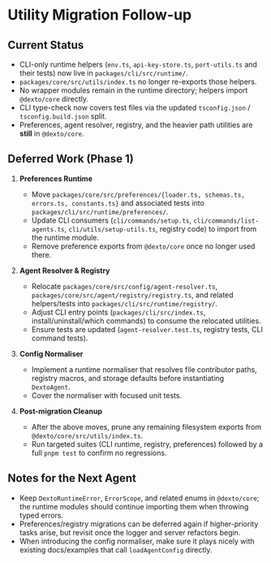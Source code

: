 # Utility Migration Follow-up

## Current Status
- CLI-only runtime helpers (`env.ts`, `api-key-store.ts`, `port-utils.ts` and their tests) now live in `packages/cli/src/runtime/`.
- `packages/core/src/utils/index.ts` no longer re-exports those helpers.
- No wrapper modules remain in the runtime directory; helpers import `@dexto/core` directly.
- CLI type-check now covers test files via the updated `tsconfig.json` / `tsconfig.build.json` split.
- Preferences, agent resolver, registry, and the heavier path utilities are **still** in `@dexto/core`.

## Deferred Work (Phase 1)
1. **Preferences Runtime**
   - Move `packages/core/src/preferences/{loader.ts, schemas.ts, errors.ts, constants.ts}` and associated tests into `packages/cli/src/runtime/preferences/`.
   - Update CLI consumers (`cli/commands/setup.ts`, `cli/commands/list-agents.ts`, `cli/utils/setup-utils.ts`, registry code) to import from the runtime module.
   - Remove preference exports from `@dexto/core` once no longer used there.

2. **Agent Resolver & Registry**
   - Relocate `packages/core/src/config/agent-resolver.ts`, `packages/core/src/agent/registry/registry.ts`, and related helpers/tests into `packages/cli/src/runtime/registry/`.
   - Adjust CLI entry points (`packages/cli/src/index.ts`, install/uninstall/which commands) to consume the relocated utilities.
   - Ensure tests are updated (`agent-resolver.test.ts`, registry tests, CLI command tests).

3. **Config Normaliser**
   - Implement a runtime normaliser that resolves file contributor paths, registry macros, and storage defaults before instantiating `DextoAgent`.
   - Cover the normaliser with focused unit tests.

4. **Post-migration Cleanup**
   - After the above moves, prune any remaining filesystem exports from `@dexto/core/src/utils/index.ts`.
   - Run targeted suites (CLI runtime, registry, preferences) followed by a full `pnpm test` to confirm no regressions.

## Notes for the Next Agent
- Keep `DextoRuntimeError`, `ErrorScope`, and related enums in `@dexto/core`; the runtime modules should continue importing them when throwing typed errors.
- Preferences/registry migrations can be deferred again if higher-priority tasks arise, but revisit once the logger and server refactors begin.
- When introducing the config normaliser, make sure it plays nicely with existing docs/examples that call `loadAgentConfig` directly.
